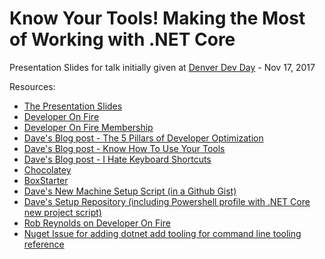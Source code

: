 # Know Your Tools! Making the Most of Working with .NET Core

Presentation Slides for talk initially given at [Denver Dev Day](https://denverdevday.github.io/nov-2017/) - Nov 17, 2017

Resources:
- [The Presentation Slides](https://raelyard.github.io/KnowYourToolsNetCore/index.html)
- [Developer On Fire](http://developeronfire.com/)
- [Developer On Fire Membership](https://members.developeronfire.com/)
- [Dave's Blog post - The 5 Pillars of Developer Optimization](http://developeronfire.com/blog/the-5-pillars-of-developer-optimization)
- [Dave's Blog post - Know How To Use Your Tools](http://developeronfire.com/blog/know-how-to-use-your-tools)
- [Dave's Blog post - I Hate Keyboard Shortcuts](http://developeronfire.com/blog/i-hate-keyboard-shortcuts)
- [Chocolatey](https://chocolatey.org/)
- [BoxStarter](http://boxstarter.org/)
- [Dave's New Machine Setup Script (in a Github Gist)](https://gist.github.com/raelyard/6783972a17ba1bc14e83)
- [Dave's Setup Repository (including Powershell profile with .NET Core new project script)](https://bitbucket.org/raelyard/setup)
- [Rob Reynolds on Developer On Fire](http://developeronfire.com/podcast/episode-131-rob-reynolds-automate-everything)
- [Nuget Issue for adding dotnet add tooling for command line tooling reference](https://github.com/NuGet/Home/issues/4901)
